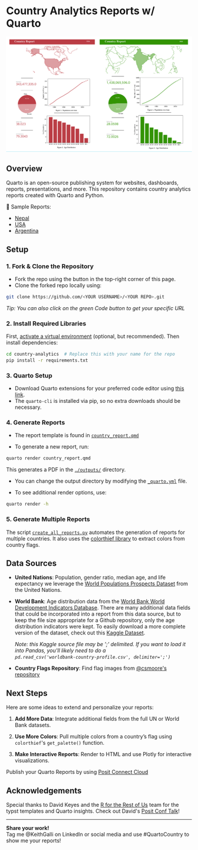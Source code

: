 # Country Analytics Reports w/ Quarto

![Report](images/report-sample.png)

## Overview

Quarto is an open-source publishing system for websites, dashboards, reports, presentations, and more. This repository contains country analytics reports created with Quarto and Python.

📄 Sample Reports:  
- [Nepal](./outputs/NPL.pdf)  
- [USA](./outputs/USA.pdf)  
- [Argentina](./outputs/ARG.pdf)  

## Setup

### 1. Fork & Clone the Repository

- Fork the repo using the button in the top-right corner of this page.
- Clone the forked repo locally using:
```sh
git clone https://github.com/<YOUR USERNAME>/<YOUR REPO>.git
```
*Tip: You can also click on the green Code button to get your specific URL*

### 2. Install Required Libraries

First, [activate a virtual environment](https://docs.python.org/3/tutorial/venv.html) (optional, but recommended). Then install dependencies:
```sh
cd country-analytics  # Replace this with your name for the repo
pip install -r requirements.txt
```

### 3. Quarto Setup

- Download Quarto extensions for your preferred code editor using [this link](https://quarto.org/docs/get-started/).
- The `quarto-cli` is installed via pip, so no extra downloads should be necessary.

### 4. Generate Reports

- The report template is found in [`country_report.qmd`](./country_report.qmd)

- To generate a new report, run:
```sh
quarto render country_report.qmd
```
  This generates a PDF in the [`./outputs/`](./outputs/) directory.

- You can change the output directory by modifying the [`_quarto.yml`](./_quarto.yml) file.

- To see additional render options, use:
```sh
quarto render -h
```

### 5. Generate Multiple Reports

The script [`create_all_reports.py`](./create_all_reports.py) automates the generation of reports for multiple countries. It also uses the [colorthief library](https://github.com/fengsp/color-thief-py) to extract colors from country flags.



## Data Sources

- **United Nations**: Population, gender ratio, median age, and life expectancy we leverage the [World Populations Prospects Dataset](https://population.un.org/wpp/Download/Standard/CSV/) from the United Nations.

- **World Bank**: Age distribution data from the [World Bank World Development Indicators Database](https://databank.worldbank.org/source/world-development-indicators/preview/on). There are many additional data fields that could be incorporated into a report from this data source, but to keep the file size appropriate for a Github repository, only the age distribution indicators were kept. To easily download a more complete version of the dataset, check out this [Kaggle Dataset](https://www.kaggle.com/datasets/joebeachcapital/world-bank-country-profile).

  *Note: this Kaggle source file may be ';' delimited. If you want to load it into Pandas, you'll likely need to do a <br/>
  `pd.read_csv('worldbank-country-profile.csv', delimiter=';')`*

- **Country Flags Repository**: Find flag images from [@csmoore's repository](https://github.com/csmoore/country-flag-icons)

## Next Steps

Here are some ideas to extend and personalize your reports:

1. **Add More Data**: Integrate additional fields from the full UN or World Bank datasets.

2. **Use More Colors**: Pull multiple colors from a country’s flag using `colorthief`'s `get_palette()` function.

3. **Make Interactive Reports**: Render to HTML and use Plotly for interactive visualizations.
   
Publish your Quarto Reports by using [Posit Connect Cloud](https://pos.it/connect-keith)

## Acknowledgements

Special thanks to David Keyes and the [R for the Rest of Us](https://rfortherestofus.com/) team for the typst templates and Quarto insights. Check out David's [Posit Conf Talk](https://www.youtube.com/@PositPBC)!

---

**Share your work!** <br/>
Tag me @KeithGalli on LinkedIn or social media and use #QuartoCountry to show me your reports!
